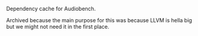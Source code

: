 Dependency cache for Audiobench.

Archived because the main purpose for this was because LLVM is hella big but we might not need it in the first place.
